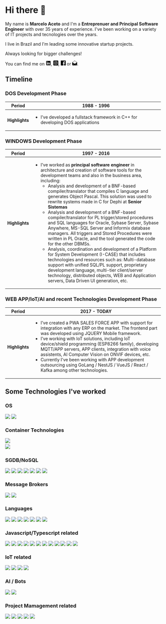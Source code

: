 # Hi there 👋

<!--
**maceto2016/maceto2016** is a ✨ _special_ ✨ repository because its `README.md` (this file) appears on your GitHub profile.

Here are some ideas to get you started:

- 🔭 I’m currently working on ...
- 🌱 I’m currently learning ...
- 👯 I’m looking to collaborate on ...
- 🤔 I’m looking for help with ...
- 💬 Ask me about ...
- 📫 How to reach me: ...
- 😄 Pronouns: ...
- ⚡ Fun fact: ...
-->

My name is **Marcelo Aceto** and I'm a **Entreprenuer and Principal Software Engineer** with over 35 years of experience. I've been working on a variety of IT projects and tecnologies over the years.

I live in Brazil and I'm leading some innovative startup projects.

Always looking for bigger challenges!

You can find me on [![LinkedIn](./assets/linkedin-16.png)][1], [![Instagram](./assets/instagram-16.png)][2], [![Facebook](./assets/facebook-16.png)][3] or [![Mail](./assets/mail-16.png)][4].

## Timeline

### **DOS** Development Phase

<!-- HTML Code -->
<table>
<thead>
<tr>
<th>Period</th>
<th>1988 - 1996</th>
</tr>
</thead>
<tbody>
<tr>
<th>Highlights</th>
<td><ul><li>I've developed a fullstack framework in C++ for developing DOS applications</li></ul></td>
</tr>
</tbody>
</table>

### **WINDOWS** Development Phase

<!-- HTML Code -->
<table>
<thead>
<tr>
<th>Period</th>
<th>1997 - 2016</th>
</tr>
</thead>
<tbody>
<tr>
<th>Highlights</th>
<td><ul>
<li>I've worked as <b>principal software engineer</b> in architecture and creation of software tools for the development teams and also in the business area, including:
<ul>

<li>Analysis and development of a BNF-based compiler/translator that compiles C language and generates Object Pascal. This solution was used to rewrite systems made in C for Dephi at <b>Senior Sistemas</b></li>
<li>Analysis and development of a BNF-based compiler/translator for PL trigger/stored procedures and SQL languages ​​for Oracle, Sybase Server, Sybase Anywhere, MS-SQL Server and Informix database managers. All triggers and Stored Procedures were written in PL Oracle, and the tool generated the code for the other DBMSs.</li>
<li>Analysis, coordination and development of a Platform for System Development (I-CASE) that includes technologies and resources such as: Multi-database support with unified SQL/PL support, proprietary development language, multi-tier client/server technology, distributed objects, WEB and Application servers, Data Driven UI generation, etc.</li>
</ul>
</li>
</ul></td>
</tr>
</tbody>
</table>

### **WEB APP/IoT/AI and recent Technologies** Development Phase

<!-- HTML Code -->
<table>
<thead>
<tr>
<th>Period</th>
<th>2017 - TODAY</th>
</tr>
</thead>
<tbody>
<tr>
<th>Highlights</th>
<td><ul>
<li>I've created a PWA SALES FORCE APP with support for integration with any ERP on the market. The frontend part was developed using JQUERY Mobile framework.
</li>
<li>I've working with IoT solutions, including IoT device/shield programming  (ESP8266 family), developing MQTT/APP servers, APP clients, integration with voice assistents, AI Computer Vision on ONVIF devices, etc.</li>
<li>Currently I've been working with  APP development outsourcing using GoLang / NestJS / VueJS / React / Kafka among other technologies.
</li>
</ul></td>
</tr>
</tbody>
</table>

## Some Technologies I've worked

### OS

![](https://img.shields.io/badge/OS-Linux-informational?style=flat&logo=linux&logoColor=white&color=2bbc8a)
![](https://img.shields.io/badge/OS-windows-informational?style=flat&logo=windows&logoColor=white&color=2bbc8a)

### Container Technologies

![](https://img.shields.io/badge/Tools-Docker-informational?style=flat&logo=docker&logoColor=white&color=2bbc8a)  
![](https://img.shields.io/badge/Tools-Kubernetes-informational?style=flat&logo=kubernetes&logoColor=white&color=2bbc8a)

### SGDB/NoSQL

![](https://img.shields.io/badge/Tools-PostgreSQL-informational?style=flat&logo=postgresql&logoColor=white&color=2bbc8a)
![](https://img.shields.io/badge/Tools-Oracle-informational?style=flat&logo=oracle&logoColor=white&color=2bbc8a)
![](https://img.shields.io/badge/Tools-SQLServer-informational?style=flat&logo=microsoft-sql-server&logoColor=white&color=2bbc8a)
![](https://img.shields.io/badge/Tools-Informix-informational?style=flat&logo=ibm-informix&logoColor=white&color=2bbc8a)
![](https://img.shields.io/badge/Tools-MySQL-informational?style=flat&logo=MySQL&logoColor=white&color=2bbc8a)
![](https://img.shields.io/badge/Tools-MongoDB-informational?style=flat&logo=mongodb&logoColor=white&color=2bbc8a) ![](https://img.shields.io/badge/Tools-Redis-informational?style=flat&logo=redis&logoColor=white&color=2bbc8a)

### Message Brokers

![](https://img.shields.io/badge/Tools-Kafka-informational?style=flat&logo=apachekafka&logoColor=white&color=2bbc8a)
![](https://img.shields.io/badge/Tools-RabbitMQ-informational?style=flat&logo=rabbitmq&logoColor=white&color=2bbc8a)

### Languages

![](https://img.shields.io/badge/Code-Python-informational?style=flat&logo=python&logoColor=white&color=2bbc8a)
![](https://img.shields.io/badge/Code-JavaScript-informational?style=flat&logo=javascript&logoColor=white&color=2bbc8a)
![](https://img.shields.io/badge/Code-Typescript-informational?style=flat&logo=typescript&logoColor=white&color=2bbc8a)
![](https://img.shields.io/badge/Code-Golang-informational?style=flat&logo=go&logoColor=white&color=2bbc8a)
![](https://img.shields.io/badge/Code-ObjectPascal-informational?style=flat&logo=delphi&logoColor=white&color=2bbc8a)
![](https://img.shields.io/badge/Code-C++-informational?style=flat&logo=cplusplus&logoColor=white&color=2bbc8a)
![](https://img.shields.io/badge/Code-ASM_80x86-informational?style=flat&logo=assemblyscript&logoColor=white&color=2bbc8a)

### Javascript/Typescript related

![](https://img.shields.io/badge/Code-Vue-informational?style=flat&logo=vue.js&logoColor=white&color=2bbc8a)
![](https://img.shields.io/badge/Code-React-informational?style=flat&logo=react&logoColor=white&color=2bbc8a)
![](https://img.shields.io/badge/Code-Jquery-informational?style=flat&logo=jquery&logoColor=white&color=2bbc8a)
![](https://img.shields.io/badge/Code-Jquery_Mobile-informational?style=flat&logo=jquery&logoColor=white&color=2bbc8a)
![](https://img.shields.io/badge/Code-NodeJS-informational?style=flat&logo=node.js&logoColor=white&color=2bbc8a)
![](https://img.shields.io/badge/Code-NestJS-informational?style=flat&logo=nestjs&logoColor=white&color=2bbc8a)
![](https://img.shields.io/badge/ORM-Sequelize-informational?style=flat&logo=sequelize&logoColor=white&color=2bbc8a)
![](https://img.shields.io/badge/ORM-Mongoose/Typegooose-informational?style=flat&logo=sequelize&logoColor=white&color=2bbc8a)
![](https://img.shields.io/badge/ORM-TypeORM-informational?style=flat&logo=sequelize&logoColor=white&color=2bbc8a)
![](https://img.shields.io/badge/Tools-PWA-informational?style=flat&logo=pwa&logoColor=white&color=2bbc8a)
![](https://img.shields.io/badge/Code-Microservices-informational?style=flat&logo=nestjs&logoColor=white&color=2bbc8a)
![](https://img.shields.io/badge/Code-GraphQL-informational?style=flat&logo=graphql&logoColor=white&color=2bbc8a)

### IoT related

![](https://img.shields.io/badge/IoT-Arduino-informational?style=flat&logo=arduino&logoColor=white&color=2bbc8a)
![](https://img.shields.io/badge/IoT-ESP8266_Family-informational?style=flat&logo=arduino&logoColor=white&color=2bbc8a)
![](https://img.shields.io/badge/IoT-LoRa-informational?style=flat&logo=arduino&logoColor=white&color=2bbc8a)
![](https://img.shields.io/badge/IoT-MQTT-informational?style=flat&logo=arduino&logoColor=white&color=2bbc8a)

### AI / Bots

![](https://img.shields.io/badge/Tools-Alexa-informational?style=flat&logo=amazonalexa&logoColor=white&color=2bbc8a)
![](https://img.shields.io/badge/Tools-Google_Assistant-informational?style=flat&logo=googleassistant&logoColor=white&color=2bbc8a)

### Project Mamagement related

![](https://img.shields.io/badge/Tools-UML-informational?style=flat&logo=protondb&logoColor=white&color=2bbc8a)
![](https://img.shields.io/badge/Tools-DFD-informational?style=flat&logo=protondb&logoColor=white&color=2bbc8a)
![](https://img.shields.io/badge/Tools-Kanban-informational?style=flat&logo=protondb&logoColor=white&color=2bbc8a)
![](https://img.shields.io/badge/Tools-SCRUM-informational?style=flat&logo=protondb&logoColor=white&color=2bbc8a)
![](https://img.shields.io/badge/Tools-BPMN-informational?style=flat&logo=protondb&logoColor=white&color=2bbc8a)

<!-- Links to my personal social media accounts -->

[1]: https://www.linkedin.com/in/macetofit
[2]: https://www.instagram.com/macetofit
[3]: https://www.facebook.com/maceto.fit
[4]: mailto:maceto06@gmail.com
